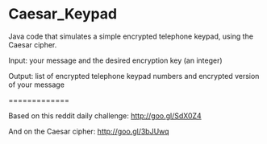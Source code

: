 Caesar_Keypad
=============

Java code that simulates a simple encrypted telephone keypad, using the Caesar cipher.

Input: your message and the desired encryption key (an integer)

Output: list of encrypted telephone keypad numbers and encrypted version of your message

=============

Based on this reddit daily challenge: http://goo.gl/SdX0Z4

And on the Caesar cipher: http://goo.gl/3bJUwq
